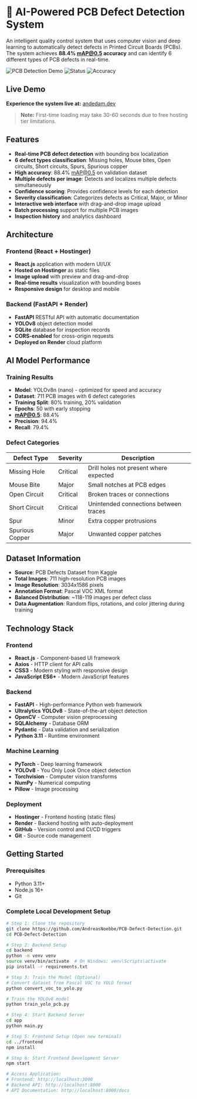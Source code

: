 # 🔌 AI-Powered PCB Defect Detection System

An intelligent quality control system that uses computer vision and deep learning to automatically detect defects in Printed Circuit Boards (PCBs). The system achieves **88.4% mAP@0.5 accuracy** and can identify 6 different types of PCB defects in real-time.

![PCB Detection Demo](https://img.shields.io/badge/AI-YOLOv8-blue) ![Status](https://img.shields.io/badge/Status-Live-green) ![Accuracy](https://img.shields.io/badge/Accuracy-88.4%25-brightgreen)

## Live Demo

**Experience the system live at:** [andedam.dev](https://andedam.dev)

> **Note:** First-time loading may take 30-60 seconds due to free hosting tier limitations.

## Features

- **Real-time PCB defect detection** with bounding box localization
- **6 defect types classification**: Missing holes, Mouse bites, Open circuits, Short circuits, Spurs, Spurious copper
- **High accuracy**: 88.4% mAP@0.5 on validation dataset
- **Multiple defects per image**: Detects and localizes multiple defects simultaneously
- **Confidence scoring**: Provides confidence levels for each detection
- **Severity classification**: Categorizes defects as Critical, Major, or Minor
- **Interactive web interface** with drag-and-drop image upload
- **Batch processing** support for multiple PCB images
- **Inspection history** and analytics dashboard

## Architecture

### Frontend (React + Hostinger)
- **React.js** application with modern UI/UX
- **Hosted on Hostinger** as static files
- **Image upload** with preview and drag-and-drop
- **Real-time results** visualization with bounding boxes
- **Responsive design** for desktop and mobile

### Backend (FastAPI + Render)
- **FastAPI** RESTful API with automatic documentation
- **YOLOv8** object detection model
- **SQLite** database for inspection records
- **CORS-enabled** for cross-origin requests
- **Deployed on Render** cloud platform

## AI Model Performance

### Training Results
- **Model**: YOLOv8n (nano) - optimized for speed and accuracy
- **Dataset**: 711 PCB images with 6 defect categories
- **Training Split**: 80% training, 20% validation
- **Epochs**: 50 with early stopping
- **mAP@0.5**: 88.4%
- **Precision**: 94.4%
- **Recall**: 79.4%

### Defect Categories
| Defect Type | Severity | Description |
|-------------|----------|-------------|
| Missing Hole | Critical | Drill holes not present where expected |
| Mouse Bite | Major | Small notches at PCB edges |
| Open Circuit | Critical | Broken traces or connections |
| Short Circuit | Critical | Unintended connections between traces |
| Spur | Minor | Extra copper protrusions |
| Spurious Copper | Major | Unwanted copper patches |

## Dataset Information

- **Source**: PCB Defects Dataset from Kaggle
- **Total Images**: 711 high-resolution PCB images
- **Image Resolution**: 3034x1586 pixels
- **Annotation Format**: Pascal VOC XML format
- **Balanced Distribution**: ~118-119 images per defect class
- **Data Augmentation**: Random flips, rotations, and color jittering during training

## Technology Stack

### Frontend
- **React.js** - Component-based UI framework
- **Axios** - HTTP client for API calls
- **CSS3** - Modern styling with responsive design
- **JavaScript ES6+** - Modern JavaScript features

### Backend
- **FastAPI** - High-performance Python web framework
- **Ultralytics YOLOv8** - State-of-the-art object detection
- **OpenCV** - Computer vision preprocessing
- **SQLAlchemy** - Database ORM
- **Pydantic** - Data validation and serialization
- **Python 3.11** - Runtime environment

### Machine Learning
- **PyTorch** - Deep learning framework
- **YOLOv8** - You Only Look Once object detection
- **Torchvision** - Computer vision transforms
- **NumPy** - Numerical computing
- **Pillow** - Image processing

### Deployment
- **Hostinger** - Frontend hosting (static files)
- **Render** - Backend hosting with auto-deployment
- **GitHub** - Version control and CI/CD triggers
- **Git** - Source code management

## Getting Started

### Prerequisites
- Python 3.11+
- Node.js 16+
- Git

### Complete Local Development Setup

```bash
# Step 1: Clone the repository
git clone https://github.com/AndreasNoebbe/PCB-Defect-Detection.git
cd PCB-Defect-Detection

# Step 2: Backend Setup
cd backend
python -m venv venv
source venv/bin/activate  # On Windows: venv\Scripts\activate
pip install -r requirements.txt

# Step 3: Train the Model (Optional)
# Convert dataset from Pascal VOC to YOLO format
python convert_voc_to_yolo.py

# Train the YOLOv8 model
python train_yolo_pcb.py

# Step 4: Start Backend Server
cd app
python main.py

# Step 5: Frontend Setup (Open new terminal)
cd ../frontend
npm install

# Step 6: Start Frontend Development Server
npm start

# Access Application:
# Frontend: http://localhost:3000
# Backend API: http://localhost:8000
# API Documentation: http://localhost:8000/docs
